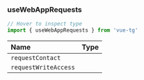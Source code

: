 ### useWebAppRequests

```ts twoslash
// Hover to inspect type
import { useWebAppRequests } from 'vue-tg'
```

| Name                 | Type                                                       |
| :------------------- | :--------------------------------------------------------- |
| `requestContact`     | <!--@include: @/generated/WebApp-requestContact.md -->     |
| `requestWriteAccess` | <!--@include: @/generated/WebApp-requestWriteAccess.md --> |

